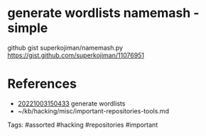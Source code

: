 # generate wordlists namemash - simple
github gist superkojiman/namemash.py
https://gist.github.com/superkojiman/11076951

# References
- [20221003150433](/zet/20221003150433/README.md) generate wordlists
- ~/kb/hacking/misc/important-repositories-tools.md

Tags:
    #assorted #hacking #repositories #important
